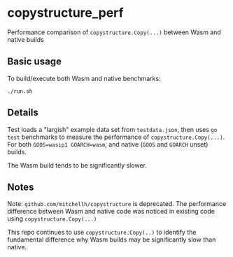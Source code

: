 # copystructure_perf
Performance comparison  of `copystructure.Copy(...)` between Wasm and native builds

## Basic usage

To build/execute both Wasm and native benchmarks:
```
./run.sh
```

## Details

Test loads a "largish" example data set from `testdata.json`, then uses `go test` benchmarks to measure the performance of `copystructure.Copy(...)`.
For both `GOOS=wasip1 GOARCH=wasm`, and native (`GOOS` and `GOARCH` unset) builds.

The Wasm build tends to be significantly slower.


## Notes

Note: `github.com/mitchellh/copystructure` is deprecated.
The performance difference between Wasm and native code was noticed in existing code using `copystructure.Copy(...)`

This repo continues to use `copystructure.Copy(..)` to identify the fundamental difference why Wasm builds may be significantly slow than native.
